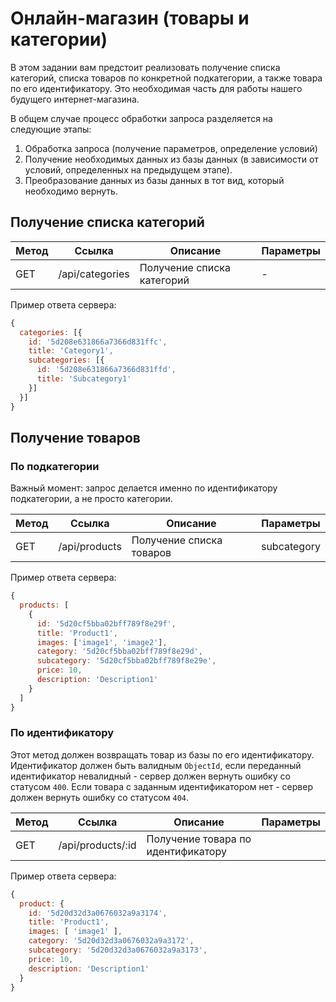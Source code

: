 # Онлайн-магазин (товары и категории)

В этом задании вам предстоит реализовать получение списка категорий, списка товаров по конкретной 
подкатегории, а также товара по его идентификатору. Это необходимая часть для работы нашего будущего 
интернет-магазина.

В общем случае процесс обработки запроса разделяется на следующие этапы:
1. Обработка запроса (получение параметров, определение условий)
2. Получение необходимых данных из базы данных (в зависимости от условий, определенных на предыдущем
этапе).
3. Преобразование данных из базы данных в тот вид, который необходимо вернуть.


## Получение списка категорий

| Метод | Ссылка          | Описание                   | Параметры |
|-------|-----------------|----------------------------|-----------|
| GET   | /api/categories | Получение списка категорий | -         |


Пример ответа сервера:
```js
{
  categories: [{
    id: '5d208e631866a7366d831ffc',
    title: 'Category1',
    subcategories: [{
      id: '5d208e631866a7366d831ffd',
      title: 'Subcategory1'
    }]
  }]
}
```

## Получение товаров 

### По подкатегории

Важный момент: запрос делается именно по идентификатору подкатегории, а не просто категории.

| Метод | Ссылка          | Описание                   | Параметры   |
|-------|-----------------|----------------------------|-------------|
| GET   | /api/products   | Получение списка товаров   | subcategory |


Пример ответа сервера:
```js
{
  products: [
    {
      id: '5d20cf5bba02bff789f8e29f',
      title: 'Product1',
      images: ['image1', 'image2'],
      category: '5d20cf5bba02bff789f8e29d',
      subcategory: '5d20cf5bba02bff789f8e29e',
      price: 10,
      description: 'Description1'
    }
  ]
}
```

### По идентификатору

Этот метод должен возвращать товар из базы по его идентификатору. Идентификатор должен быть валидным
`ObjectId`, если переданный идентификатор невалидный - сервер должен вернуть ошибку со статусом 
`400`. Если товара с заданным идентификатором нет - сервер должен вернуть ошибку со статусом `404`. 

| Метод | Ссылка              | Описание                             | Параметры   |
|-------|---------------------|--------------------------------------|-------------|
| GET   | /api/products/:id   | Получение товара по идентификатору   |             |


Пример ответа сервера:
```js
{
  product: {
    id: '5d20d32d3a0676032a9a3174',
    title: 'Product1',
    images: [ 'image1' ],
    category: '5d20d32d3a0676032a9a3172',
    subcategory: '5d20d32d3a0676032a9a3173',
    price: 10,
    description: 'Description1'
  }
}
```

